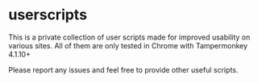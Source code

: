 # userscripts
This is a private collection of user scripts made for improved usability on various sites.
All of them are only tested in Chrome with Tampermonkey 4.1.10+

Please report any issues and feel free to provide other useful scripts.
